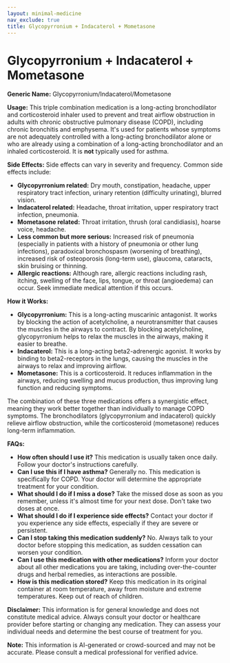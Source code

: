 ```yaml
---
layout: minimal-medicine
nav_exclude: true
title: Glycopyrronium + Indacaterol + Mometasone
---
```


# Glycopyrronium + Indacaterol + Mometasone

**Generic Name:** Glycopyrronium/Indacaterol/Mometasone

**Usage:**  This triple combination medication is a long-acting bronchodilator and corticosteroid inhaler used to prevent and treat airflow obstruction in adults with chronic obstructive pulmonary disease (COPD), including chronic bronchitis and emphysema. It's used for patients whose symptoms are not adequately controlled with a long-acting bronchodilator alone or who are already using a combination of a long-acting bronchodilator and an inhaled corticosteroid.  It is **not** typically used for asthma.

**Side Effects:**  Side effects can vary in severity and frequency.  Common side effects include:

* **Glycopyrronium related:** Dry mouth, constipation, headache, upper respiratory tract infection, urinary retention (difficulty urinating), blurred vision.
* **Indacaterol related:** Headache, throat irritation, upper respiratory tract infection, pneumonia.
* **Mometasone related:**  Throat irritation, thrush (oral candidiasis), hoarse voice, headache.
* **Less common but more serious:** Increased risk of pneumonia (especially in patients with a history of pneumonia or other lung infections), paradoxical bronchospasm (worsening of breathing), increased risk of osteoporosis (long-term use), glaucoma, cataracts, skin bruising or thinning.
* **Allergic reactions:** Although rare, allergic reactions including rash, itching, swelling of the face, lips, tongue, or throat (angioedema) can occur.  Seek immediate medical attention if this occurs.

**How it Works:**

* **Glycopyrronium:**  This is a long-acting muscarinic antagonist.  It works by blocking the action of acetylcholine, a neurotransmitter that causes the muscles in the airways to contract. By blocking acetylcholine, glycopyrronium helps to relax the muscles in the airways, making it easier to breathe.
* **Indacaterol:** This is a long-acting beta2-adrenergic agonist.  It works by binding to beta2-receptors in the lungs, causing the muscles in the airways to relax and improving airflow.
* **Mometasone:** This is a corticosteroid. It reduces inflammation in the airways, reducing swelling and mucus production, thus improving lung function and reducing symptoms.

The combination of these three medications offers a synergistic effect, meaning they work better together than individually to manage COPD symptoms.  The bronchodilators (glycopyrronium and indacaterol) quickly relieve airflow obstruction, while the corticosteroid (mometasone) reduces long-term inflammation.

**FAQs:**

* **How often should I use it?**  This medication is usually taken once daily.  Follow your doctor's instructions carefully.
* **Can I use this if I have asthma?**  Generally no.  This medication is specifically for COPD.  Your doctor will determine the appropriate treatment for your condition.
* **What should I do if I miss a dose?**  Take the missed dose as soon as you remember, unless it's almost time for your next dose.  Don't take two doses at once.
* **What should I do if I experience side effects?**  Contact your doctor if you experience any side effects, especially if they are severe or persistent.
* **Can I stop taking this medication suddenly?**  No.  Always talk to your doctor before stopping this medication, as sudden cessation can worsen your condition.
* **Can I use this medication with other medications?**  Inform your doctor about all other medications you are taking, including over-the-counter drugs and herbal remedies, as interactions are possible.
* **How is this medication stored?** Keep this medication in its original container at room temperature, away from moisture and extreme temperatures.  Keep out of reach of children.


**Disclaimer:**  This information is for general knowledge and does not constitute medical advice.  Always consult your doctor or healthcare provider before starting or changing any medication.  They can assess your individual needs and determine the best course of treatment for you.


**Note:** This information is AI-generated or crowd-sourced and may not be accurate. Please consult a medical professional for verified advice.